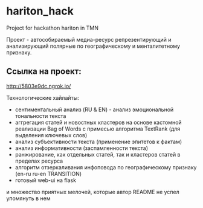# hariton_hack
Project for hackathon hariton in TMN

Проект - автособираемый медиа-ресурс репрезентирующий и анализирующий полярные по географическому и менталитетному признаку.

## Ссылка на проект:
http://5803e9dc.ngrok.io/

Технологические хайлайты:
- сентиментальный анализ (RU & EN) - анализ эмоциональной тональности текста
- аггрегация статей и новостных кластеров на основе кастомной реализации Bag of Words с примесью алгоритма TextRank (для выделения ключевых слов)
- анализ субъективности текста (применение эпитетов к фактам)
- анализ информативности (заспамленности текста)
- ранжирование, как отдельных статей, так и кластеров статей в пределах ресурса
- алгоритм отзеркаливания инфоповода по географическому признаку (en-ru ru-en TRANSITION)
- готовый web-ui на flask

и множество приятных мелочей, которые автор README не успел упомянуть в нем

